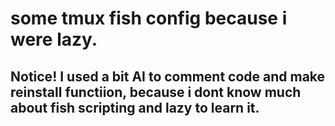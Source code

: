 # some tmux fish config because i were lazy.

## Notice! I used a bit AI to comment code and make reinstall functiion, because i dont know much about fish scripting and lazy to learn it.
